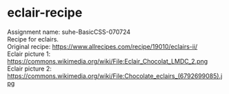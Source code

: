 # eclair-recipe
Assignment name: suhe-BasicCSS-070724  
Recipe for eclairs.  
Original recipe: https://www.allrecipes.com/recipe/19010/eclairs-ii/  
Eclair picture 1: https://commons.wikimedia.org/wiki/File:Eclair_Chocolat_LMDC_2.png  
Eclair picture 2: https://commons.wikimedia.org/wiki/File:Chocolate_eclairs_(6792699085).jpg  
